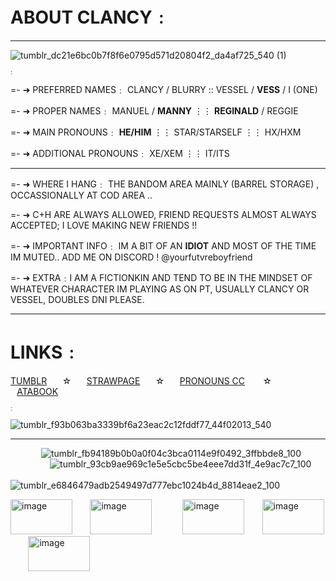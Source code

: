 # ABOUT CLANCY﹕

---
![tumblr_dc21e6bc0b7f8f6e0795d571d20804f2_da4af725_540 (1)](https://github.com/user-attachments/assets/595b79e9-5320-45f7-be4d-ac96fb5146e3)

<img width="400" height="4" alt="image" src="https://github.com/user-attachments/assets/18771139-fd62-4ec5-b739-0f8403390f9b" /><img width="400" height="4" alt="image" src="https://github.com/user-attachments/assets/49794109-afbe-43d1-88e9-9199556ed5ed" />



=- ➜ PREFERRED NAMES﹕  CLANCY / BLURRY :: VESSEL / **VESS** / I (ONE)

=- ➜ PROPER NAMES﹕  MANUEL / **MANNY** ⋮⋮ **REGINALD** / REGGIE

=- ➜ MAIN PRONOUNS﹕  **HE/HIM** ⋮⋮ STAR/STARSELF ⋮⋮ HX/HXM

=- ➜ ADDITIONAL PRONOUNS﹕ XE/XEM ⋮⋮ IT/ITS

---
=- ➜ WHERE I HANG﹕ THE BANDOM AREA MAINLY (BARREL STORAGE) , OCCASSIONALLY AT COD AREA ..

=- ➜ C+H ARE ALWAYS ALLOWED, FRIEND REQUESTS ALMOST ALWAYS ACCEPTED; I LOVE MAKING NEW FRIENDS !!

=- ➜ IMPORTANT INFO﹕ IM A BIT OF AN **IDIOT** AND MOST OF THE TIME IM MUTED.. ADD ME ON DISCORD ! @yourfutvreboyfriend

=- ➜ EXTRA﹕I AM A FICTIONKIN AND TEND TO BE IN THE MINDSET OF WHATEVER CHARACTER IM PLAYING AS ON PT, USUALLY CLANCY OR VESSEL, DOUBLES DNI PLEASE.

---

# LINKS﹕

[TUMBLR](https://www.tumblr.com/blog/gaereafanboy)⠀ ⠀☆⠀ ⠀[STRAWPAGE](https://peopleareboring.straw.page)⠀ ⠀☆⠀ ⠀[PRONOUNS CC](https://pronouns.cc/@vesseltoken) ⠀ ⠀☆⠀ ⠀[ATABOOK](https://eveninarcadia.atabook.org/)

<img width="400" height="4" alt="image" src="https://github.com/user-attachments/assets/eae03218-928f-4e3f-92d9-5a1dde59c7a0" /><img width="400" height="4" alt="image" src="https://github.com/user-attachments/assets/60b88006-725b-42c3-b43e-7bcec10f5464" />

![tumblr_f93b063ba3339bf6a23eac2c12fddf77_44f02013_540](https://github.com/user-attachments/assets/2c99c059-4b62-4bbc-91e9-86b9f256fbae)

---


⠀ ⠀⠀ ⠀![tumblr_fb94189b0b0a0f04c3bca0114e9f0492_3ffbbde8_100](https://github.com/user-attachments/assets/4056ee11-dd69-49bc-a272-2fb259eac61c)⠀ ⠀⠀ ⠀
⠀ ⠀⠀ ⠀![tumblr_93cb9ae969c1e5e5cbc5be4eee7dd31f_4e9ac7c7_100](https://github.com/user-attachments/assets/d03b925f-a88b-4bff-91ad-3de377ad536f)⠀ ⠀⠀ ⠀
⠀ ⠀⠀ ⠀![tumblr_e6846479adb2549497d777ebc1024b4d_8814eae2_100](https://github.com/user-attachments/assets/f266caff-7944-4116-a6b8-b3de7352d926)

<img width="99" height="56" alt="image" src="https://github.com/user-attachments/assets/9cfe0137-3984-4675-9998-3a61e163455b" />⠀ ⠀
<img width="99" height="56" alt="image" src="https://github.com/user-attachments/assets/7b072b69-7165-4253-a877-56edf438501c" />⠀ ⠀⠀⠀
<img width="99" height="56" alt="image" src="https://github.com/user-attachments/assets/0ea8f037-e94d-411c-b537-a1f7e2f7ffb8" />⠀ ⠀
<img width="99" height="56" alt="image" src="https://github.com/user-attachments/assets/a6ebe8d2-5895-4049-8e98-a001a00a9622" />⠀ ⠀
<img width="99" height="56" alt="image" src="https://github.com/user-attachments/assets/785fcfe3-efa6-46ef-a62c-d42979c5b615" />⠀ ⠀






